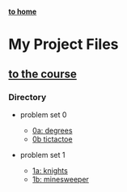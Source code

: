 #### [to home](https://jackforgash.com/)

# My Project Files

## [to the course](https://cs50.harvard.edu/ai)

### Directory

- problem set 0
  - [0a: degrees](https://cs50.harvard.edu/ai/2020/projects/0/degrees/)
  - [0b tictactoe](https://cs50.harvard.edu/ai/2020/projects/0/tictactoe/)

- problem set 1
  - [1a: knights](https://cs50.harvard.edu/ai/2020/projects/1/knights/)
  - [1b: minesweeper](https://cs50.harvard.edu/ai/2020/projects/1/minesweeper/)
